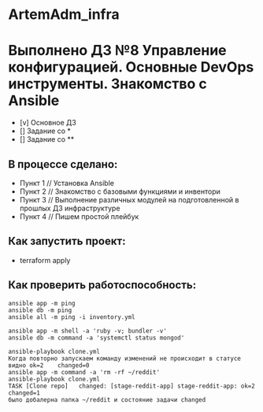# ArtemAdm_infra

# Выполнено ДЗ №8 Управление конфигурацией. Основные DevOps инструменты. Знакомство с Ansible

 - [v] Основное ДЗ
 - [] Задание со *
 - [] Задание со **

## В процессе сделано:
 - Пункт 1 // Установка Ansible
 - Пункт 2 // Знакомство с базовыми функциями и инвентори
 - Пункт 3 // Выполнение различных модулей на подготовленной в прошлых ДЗ инфраструктуре
 - Пункт 4 // Пишем простой плейбук

##	Как запустить проект:
 - terraform apply

##	Как проверить работоспособность:
	ansible app -m ping
	ansible db -m ping
	ansible all -m ping -i inventory.yml
	
	ansible app -m shell -a 'ruby -v; bundler -v'
	ansible db -m command -a 'systemctl status mongod'

	ansible-playbook clone.yml
	Когда повторно запускаем команду изменений не происходит в статусе видно ok=2    changed=0
	ansible app -m command -a 'rm -rf ~/reddit'
	ansible-playbook clone.yml
	TASK [Clone repo]	changed: [stage-reddit-app]	stage-reddit-app: ok=2    changed=1
	было добалерна папка ~/reddit и состояние задачи changed
